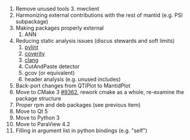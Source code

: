 1. Remove unused tools
   3. mwclient
2. Harmonizing external contributions with the rest of mantid (e.g. PSI subpackage)
3. Making packages properly external
   1. ANN
4. Reducing static analysis issues (discus stewards and soft limits)
   1. [pylint](http://builds.mantidproject.org/view/Static%20Analysis/job/pylint_develop/)
   2. [coverity](https://scan.coverity.com/projects/335)
   3. [clang](http://builds.mantidproject.org/view/Develop%20Builds/job/develop_osx-10.9-clang/)
   4. CutAndPaste detector
   5. gcov (or equivalent)
   6. header analysis (e.g. unused includes)
4. Back-port changes from QTIPlot to MantidPlot
2. Move to CMake 3 [#9362](http://trac.mantidproject.org/mantid/ticket/9362), rework cmake as a whole, re-examine the package structure
3. Proper rpm and deb packages (see previous item)
2. Move to Qt 5
3. Move to Python 3
1. Move to ParaView 4.2
2. Filling in argument list in python bindings (e.g. "self")
